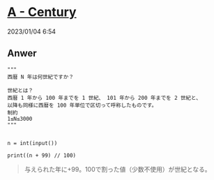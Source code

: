 # [A - Century](https://atcoder.jp/contests/abc200/tasks/abc200_a)
2023/01/04 6:54
## Anwer
    """
    西暦 N 年は何世紀ですか？

    世紀とは？
    西暦 1 年から 100 年までを 1 世紀、 101 年から 200 年までを 2 世紀と、
    以降も同様に西暦を 100 年単位で区切って呼称したものです。
    制約
    1≤N≤3000
    """


    n = int(input())

    print((n + 99) // 100)

> 与えられた年に+99。100で割った値（少数不使用）が世紀となる。